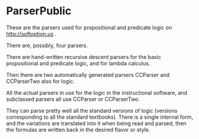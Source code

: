 ParserPublic
============

These are the parsers used for propositional and predicate logic on http://softoption.us .

There are, possibly, four parsers.

There are hand-written recursive descent parsers for the basic propositional and predicate logic, and 
for lambda calculus.

Then there are two automatically generated parsers CCParser and CCParserTwo also for logic.

All the actual parsers in use for the logic in the instructional software, and subclassed parsers 
all use CCParser or CCParserTwo.

They can parse pretty well all the standard versions of logic (versions corresponding to all the
standard textbooks). There is a single internal form, and the variations are translated into it when 
being read and parsed, then the formulas are written back in the desired flavor or style.
